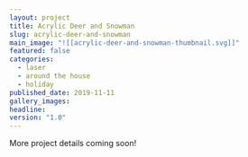 ```yaml
---
layout: project
title: Acrylic Deer and Snowman
slug: acrylic-deer-and-snowman
main_image: "![[acrylic-deer-and-snowman-thumbnail.svg]]"
featured: false
categories:
  - laser
  - around the house
  - holiday
published_date: 2019-11-11
gallery_images: 
headline: 
version: "1.0"
---
```


More project details coming soon!